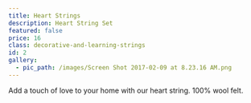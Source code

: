 ```yaml
---
title: Heart Strings
description: Heart String Set
featured: false
price: 16
class: decorative-and-learning-strings
id: 2
gallery:
  - pic_path: /images/Screen Shot 2017-02-09 at 8.23.16 AM.png
---
```



Add a touch of love to your home with our heart string. 100% wool felt.
